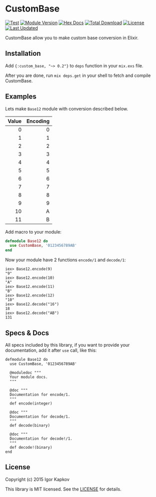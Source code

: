 # CustomBase

[![Test](https://github.com/igas/custom_base/workflows/Test/badge.svg)](https://github.com/igas/custom_base/actions?query=workflow%3ATest)
[![Module Version](https://img.shields.io/hexpm/v/custom_base.svg)](https://hex.pm/packages/custom_base)
[![Hex Docs](https://img.shields.io/badge/hex-docs-lightgreen.svg)](https://hexdocs.pm/custom_base/)
[![Total Download](https://img.shields.io/hexpm/dt/custom_base.svg)](https://hex.pm/packages/custom_base)
[![License](https://img.shields.io/hexpm/l/custom_base.svg)](https://github.com/igas/custom_base/blob/main/LICENSE)
[![Last Updated](https://img.shields.io/github/last-commit/igas/custom_base.svg)](https://github.com/igas/custom_base/commits/main)

CustomBase allow you to make custom base conversion in Elixir.

## Installation

Add `{:custom_base, "~> 0.2"}` to `deps` function in your `mix.exs` file.

After you are done, run `mix deps.get` in your shell to fetch and compile CustomBase.

## Examples

Lets make `Base12` module with conversion described below.

| Value | Encoding |
|------:|---------:|
|      0|         0|
|      1|         1|
|      2|         2|
|      3|         3|
|      4|         4|
|      5|         5|
|      6|         6|
|      7|         7|
|      8|         8|
|      9|         9|
|     10|         A|
|     11|         B|

Add macro to your module:

```elixir
defmodule Base12 do
  use CustomBase, '0123456789AB'
end
```

Now your module have 2 functions `encode/1` and `decode/1`:

```
iex> Base12.encode(9)
"9"
iex> Base12.encode(10)
"A"
iex> Base12.encode(11)
"B"
iex> Base12.encode(12)
"10"
iex> Base12.decode("16")
18
iex> Base12.decode("AB")
131
```

## Specs & Docs

All specs included by this library, if you want to provide your documentation,
add it after `use` call, like this:

```
defmodule Base12 do
  use CustomBase, '0123456789AB'

  @moduledoc """
  Your module docs.
  """

  @doc """
  Documentation for encode/1.
  """
  def encode(integer)

  @doc """
  Documentation for decode/1.
  """
  def decode(binary)

  @doc """
  Documentation for decode!/1.
  """
  def decode!(binary)
end
```

## License

Copyright (c) 2015 Igor Kapkov

This library is MIT licensed. See the [LICENSE](https://github.com/igas/custom_base/blob/main/LICENSE)
for details.
